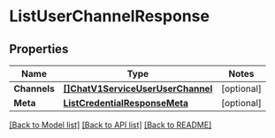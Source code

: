 # ListUserChannelResponse

## Properties
Name | Type | Notes
------------ | ------------- | -------------
**Channels** | [**[]ChatV1ServiceUserUserChannel**](chat.v1.service.user.user_channel.md) | [optional] 
**Meta** | [**ListCredentialResponseMeta**](ListCredentialResponse_meta.md) | [optional] 

[[Back to Model list]](../README.md#documentation-for-models) [[Back to API list]](../README.md#documentation-for-api-endpoints) [[Back to README]](../README.md)


